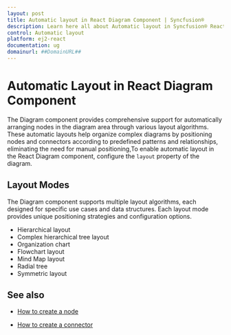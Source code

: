 ```yaml
---
layout: post
title: Automatic layout in React Diagram Component | Syncfusion®
description: Learn here all about Automatic layout in Syncfusion® React Diagram Component of Syncfusion Essential® JS 2 and more.
control: Automatic layout 
platform: ej2-react
documentation: ug
domainurl: ##DomainURL##
---
```


# Automatic Layout in React Diagram Component

The Diagram component provides comprehensive support for automatically arranging nodes in the diagram area through various layout algorithms. These automatic layouts help organize complex diagrams by positioning nodes and connectors according to predefined patterns and relationships, eliminating the need for manual positioning,To enable automatic layout in the React Diagram component, configure the `layout` property of the diagram.

## Layout Modes
The Diagram component supports multiple layout algorithms, each designed for specific use cases and data structures. Each layout mode provides unique positioning strategies and configuration options.

* Hierarchical layout
* Complex hierarchical tree layout
* Organization chart
* Flowchart layout
* Mind Map layout
* Radial tree
* Symmetric layout


## See also

* [How to create a node](./nodes)

* [How to create a connector](./connectors)
